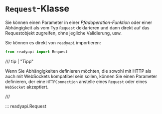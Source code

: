 # `Request`-Klasse

Sie können einen Parameter in einer *Pfadoperation-Funktion* oder einer Abhängigkeit als vom Typ `Request` deklarieren und dann direkt auf das Requestobjekt zugreifen, ohne jegliche Validierung, usw.

Sie können es direkt von `readyapi` importieren:

```python
from readyapi import Request
```

/// tip | "Tipp"

Wenn Sie Abhängigkeiten definieren möchten, die sowohl mit HTTP als auch mit WebSockets kompatibel sein sollen, können Sie einen Parameter definieren, der eine `HTTPConnection` anstelle eines `Request` oder eines `WebSocket` akzeptiert.

///

::: readyapi.Request
